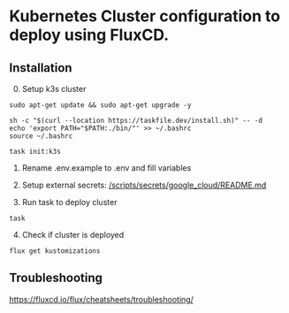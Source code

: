 # Kubernetes Cluster configuration to deploy using FluxCD.

## Installation

0. Setup k3s cluster
```shell
sudo apt-get update && sudo apt-get upgrade -y

sh -c "$(curl --location https://taskfile.dev/install.sh)" -- -d
echo 'export PATH="$PATH:./bin/"' >> ~/.bashrc
source ~/.bashrc

task init:k3s
```

1. Rename .env.example to .env and fill variables

2. Setup external secrets: [/scripts/secrets/google_cloud/README.md](https://github.com/zs-dima/monitoring-stack-k3s/tree/main/scripts/secrets/google_cloud)

3. Run task to deploy cluster
```shell
task
```

4. Check if cluster is deployed
```shell
flux get kustomizations
```


## Troubleshooting

https://fluxcd.io/flux/cheatsheets/troubleshooting/
